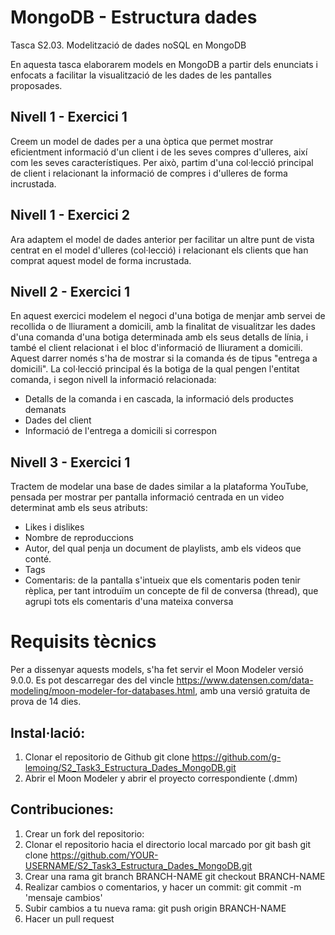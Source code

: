 # MongoDB - Estructura dades
Tasca S2.03. Modelització de dades noSQL en MongoDB

En aquesta tasca elaborarem models en MongoDB a partir dels enunciats i enfocats a facilitar la visualització de les dades de les pantalles proposades.

## Nivell 1 - Exercici 1
Creem un model de dades per a una òptica que permet mostrar eficientment informació d'un client i de les seves compres d'ulleres, així com les seves característiques.
Per això, partim d'una col·lecció principal de client i relacionant la informació de compres i d'ulleres de forma incrustada.

## Nivell 1 - Exercici 2
Ara adaptem el model de dades anterior per facilitar un altre punt de vista centrat en el model d'ulleres (col·lecció) i relacionant els clients que han comprat aquest model de forma incrustada.

## Nivell 2 - Exercici 1
En aquest exercici modelem el negoci d'una botiga de menjar amb servei de recollida o de lliurament a domicili, amb la finalitat de visualitzar les dades d'una comanda d'una botiga determinada amb els seus detalls de línia, i també el client relacionat i el bloc d'informació de lliurament a domicili. Aquest darrer només s'ha de mostrar si la comanda és de tipus "entrega a domicili". La col·lecció principal és la botiga de la qual pengen l'entitat comanda, i segon nivell la informació relacionada:
- Detalls de la comanda i en cascada, la informació dels productes demanats
- Dades del client
- Informació de l'entrega a domicili si correspon

## Nivell 3 - Exercici 1
Tractem de modelar una base de dades similar a la plataforma YouTube, pensada per mostrar per pantalla informació centrada en un video determinat amb els seus atributs:
- Likes i dislikes
- Nombre de reproduccions
- Autor, del qual penja un document de playlists, amb els videos que conté.
- Tags
- Comentaris: de la pantalla s'intueix que els comentaris poden tenir rèplica, per tant introduïm un concepte de fil de conversa (thread), que agrupi tots els comentaris d'una mateixa conversa

# Requisits tècnics

Per a dissenyar aquests models, s'ha fet servir el Moon Modeler versió 9.0.0. Es pot descarregar des del vincle https://www.datensen.com/data-modeling/moon-modeler-for-databases.html, amb una versió gratuita de prova de 14 dies.

## Instal·lació: 
1. Clonar el repositorio de Github
git clone https://github.com/g-lemoing/S2_Task3_Estructura_Dades_MongoDB.git
2. Abrir el Moon Modeler y abrir el proyecto correspondiente (.dmm)

## Contribuciones:
1. Crear un fork del repositorio: 
2. Clonar el repositorio hacia el directorio local marcado por git bash
 git clone https://github.com/YOUR-USERNAME/S2_Task3_Estructura_Dades_MongoDB.git
3. Crear una rama
git branch BRANCH-NAME
git checkout BRANCH-NAME
4. Realizar cambios o comentarios, y hacer un commit: git commit -m 'mensaje cambios'
5. Subir cambios a tu nueva rama: git push origin BRANCH-NAME
6. Hacer un pull request
